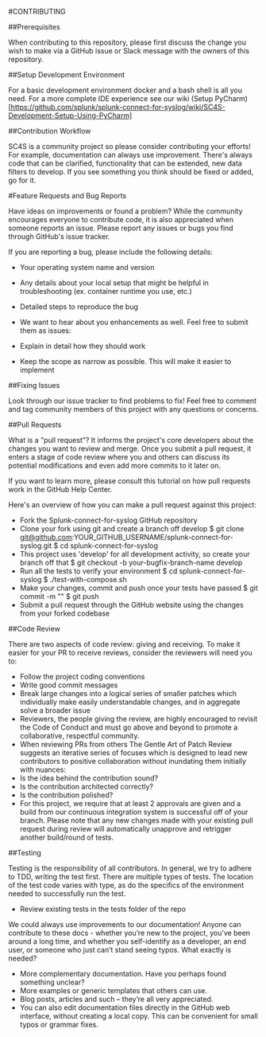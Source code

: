 #CONTRIBUTING

##Prerequisites

When contributing to this repository, please first discuss the change you wish to make via a GitHub issue or Slack message with the owners of this repository.

##Setup Development Environment

For a basic development environment docker and a bash shell is all you need. For a more complete IDE experience see our wiki (Setup PyCharm)[https://github.com/splunk/splunk-connect-for-syslog/wiki/SC4S-Development-Setup-Using-PyCharm] 

##Contribution Workflow

SC4S is a community project so please consider contributing your efforts! For example, documentation can always use improvement. There's always code that can be clarified, functionality that can be extended, new data filters to develop. If you see something you think should be fixed or added, go for it.

#Feature Requests and Bug Reports

Have ideas on improvements or found a problem? While the community encourages everyone to contribute code, it is also appreciated when someone reports an issue. Please report any issues or bugs you find through GitHub's issue tracker.

If you are reporting a bug, please include the following details:

* Your operating system name and version
* Any details about your local setup that might be helpful in troubleshooting (ex. container runtime you use, etc.)
* Detailed steps to reproduce the bug
* We want to hear about you enhancements as well. Feel free to submit them as issues:

* Explain in detail how they should work
* Keep the scope as narrow as possible. This will make it easier to implement

##Fixing Issues

Look through our issue tracker to find problems to fix! Feel free to comment and tag community members of this project with any questions or concerns.

##Pull Requests

What is a "pull request"? It informs the project's core developers about the changes you want to review and merge. Once you submit a pull request, it enters a stage of code review where you and others can discuss its potential modifications and even add more commits to it later on.

If you want to learn more, please consult this tutorial on how pull requests work in the GitHub Help Center.

Here's an overview of how you can make a pull request against this project:

* Fork the Splunk-connect-for-syslog GitHub repository
* Clone your fork using git and create a branch off develop
$ git clone git@github.com:YOUR_GITHUB_USERNAME/splunk-connect-for-syslog.git
$ cd splunk-connect-for-syslog
* This project uses 'develop' for all development activity, so create your branch off that
$ git checkout -b your-bugfix-branch-name develop
* Run all the tests to verify your environment
$ cd splunk-connect-for-syslog
$ ./test-with-compose.sh
* Make your changes, commit and push once your tests have passed
$ git commit -m ""
$ git push
* Submit a pull request through the GitHub website using the changes from your forked codebase

##Code Review

There are two aspects of code review: giving and receiving.
To make it easier for your PR to receive reviews, consider the reviewers will need you to:

* Follow the project coding conventions
* Write good commit messages
* Break large changes into a logical series of smaller patches which individually make easily understandable changes, and in aggregate solve a broader issue
* Reviewers, the people giving the review, are highly encouraged to revisit the Code of Conduct and must go above and beyond to promote a collaborative, respectful community.
* When reviewing PRs from others The Gentle Art of Patch Review suggests an iterative series of focuses which is designed to lead new contributors to positive collaboration without inundating them initially with nuances:
* Is the idea behind the contribution sound?
* Is the contribution architected correctly?
* Is the contribution polished?
* For this project, we require that at least 2 approvals are given and a build from our continuous integration system is successful off of your branch. Please note that any new changes made with your existing pull request during review will automatically unapprove and retrigger another build/round of tests.

##Testing

Testing is the responsibility of all contributors. In general, we try to adhere to TDD, writing the test first.
There are multiple types of tests. The location of the test code varies with type, as do the specifics of the environment needed to successfully run the test.

* Review existing tests in the tests folder of the repo

We could always use improvements to our documentation! Anyone can contribute to these docs - whether you’re new to the project, you’ve been around a long time, and whether you self-identify as a developer, an end user, or someone who just can’t stand seeing typos. What exactly is needed?

* More complementary documentation. Have you perhaps found something unclear?
* More examples or generic templates that others can use.
* Blog posts, articles and such – they’re all very appreciated.
* You can also edit documentation files directly in the GitHub web interface, without creating a local copy. This can be convenient for small typos or grammar fixes.